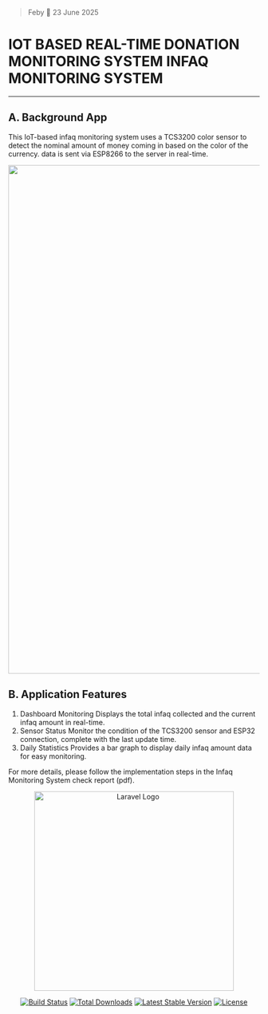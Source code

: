 >Feby 📅 23 June 2025</strong>


<p align="center">



# IOT BASED REAL-TIME DONATION MONITORING SYSTEM INFAQ MONITORING SYSTEM

---
## **A. Background App**
                                                                                                              
This IoT-based infaq monitoring system uses a TCS3200 color sensor to detect the nominal amount 
of money coming in based on the color of the currency. data is sent via ESP8266 to the server in real-time.


<img src="https://github.com/user-attachments/assets/adb23ff5-cdd9-4693-96a7-4ceeb7852ee2" width="1020"/>


## **B. Application Features**
1. Dashboard Monitoring Displays the total infaq collected and the current infaq amount in real-time.
2. Sensor Status Monitor the condition of the TCS3200 sensor and ESP32 connection, complete with the last update time.
3. Daily Statistics Provides a bar graph to display daily infaq amount data for easy monitoring.



For more details, please follow the implementation steps in the Infaq Monitoring System check report (pdf).




<p align="center"><a href="https://laravel.com" target="_blank"><img src="https://raw.githubusercontent.com/laravel/art/master/logo-lockup/5%20SVG/2%20CMYK/1%20Full%20Color/laravel-logolockup-cmyk-red.svg" width="400" alt="Laravel Logo"></a></p>

<p align="center">
<a href="https://github.com/laravel/framework/actions"><img src="https://github.com/laravel/framework/workflows/tests/badge.svg" alt="Build Status"></a>
<a href="https://packagist.org/packages/laravel/framework"><img src="https://img.shields.io/packagist/dt/laravel/framework" alt="Total Downloads"></a>
<a href="https://packagist.org/packages/laravel/framework"><img src="https://img.shields.io/packagist/v/laravel/framework" alt="Latest Stable Version"></a>
<a href="https://packagist.org/packages/laravel/framework"><img src="https://img.shields.io/packagist/l/laravel/framework" alt="License"></a>
</p>


